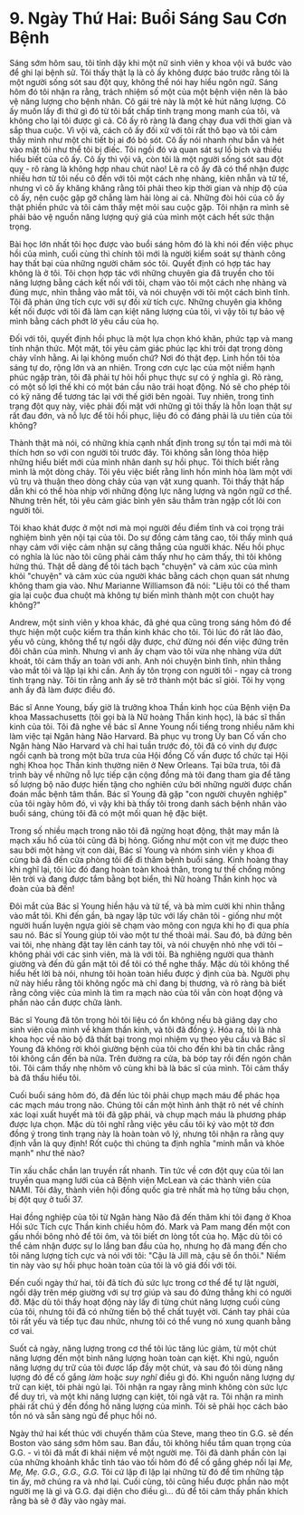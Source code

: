 # 9. Ngày Thứ Hai: Buổi Sáng Sau Cơn Bệnh

Sáng sớm hôm sau, tôi tỉnh dậy khi một nữ sinh viên y khoa vội vã bước vào để ghi lại bệnh sử. Tôi thấy thật lạ là cô ấy không được báo trước rằng tôi là một người sống sót sau đột quỵ, không thể nói hay hiểu ngôn ngữ. Sáng hôm đó tôi nhận ra rằng, trách nhiệm số một của một bệnh viện nên là bảo vệ năng lượng cho bệnh nhân. Cô gái trẻ này là một kẻ hút năng lượng. Cô ấy muốn lấy đi thứ gì đó từ tôi bất chấp tình trạng mong manh của tôi, và không cho lại tôi được gì cả. Cô ấy rõ ràng là đang chạy đua với thời gian và sắp thua cuộc. Vì vội vã, cách cô ấy đối xử với tôi rất thô bạo và tôi cảm thấy mình như một chi tiết bị ai đó bỏ sót. Cô ấy nói nhanh như bắn và hét vào mặt tôi như thể tôi bị điếc. Tôi ngồi đó và quan sát sự lố bịch và thiếu hiểu biết của cô ấy. Cô ấy thì vội vã, còn tôi là một người sống sót sau đột quỵ - rõ ràng là không hợp nhau chút nào! Lẽ ra cô ấy đã có thể nhận được nhiều hơn từ tôi nếu cô đến với tôi một cách nhẹ nhàng, kiên nhẫn và tử tế, nhưng vì cô ấy khăng khăng rằng tôi phải theo kịp thời gian và nhịp độ của cô ấy, nên cuộc gặp gỡ chẳng làm hài lòng ai cả. Những đòi hỏi của cô ấy thật phiền phức và tôi cảm thấy mệt mỏi sau cuộc gặp. Tôi nhận ra mình sẽ phải bảo vệ nguồn năng lượng quý giá của mình một cách hết sức thận trọng.

Bài học lớn nhất tôi học được vào buổi sáng hôm đó là khi nói đến việc phục hồi của mình, cuối cùng thì chính tôi mới là người kiểm soát sự thành công hay thất bại của những người chăm sóc tôi. Quyết định có hợp tác hay không là ở tôi. Tôi chọn hợp tác với những chuyên gia đã truyền cho tôi năng lượng bằng cách kết nối với tôi, chạm vào tôi một cách nhẹ nhàng và đúng mực, nhìn thẳng vào mắt tôi, và nói chuyện với tôi một cách bình tĩnh. Tôi đã phản ứng tích cực với sự đối xử tích cực. Những chuyên gia không kết nối được với tôi đã làm cạn kiệt năng lượng của tôi, vì vậy tôi tự bảo vệ mình bằng cách phớt lờ yêu cầu của họ.

Đối với tôi, quyết định hồi phục là một lựa chọn khó khăn, phức tạp và mang tính nhận thức. Một mặt, tôi yêu cảm giác phúc lạc khi trôi dạt trong dòng chảy vĩnh hằng. Ai lại không muốn chứ? Nơi đó thật đẹp. Linh hồn tôi tỏa sáng tự do, rộng lớn và an nhiên. Trong cơn cực lạc của một niềm hạnh phúc ngập tràn, tôi đã phải tự hỏi hồi phục thực sự có ý nghĩa gì. Rõ ràng, có một số lợi thế khi có một bán cầu não trái hoạt động. Nó sẽ cho phép tôi có kỹ năng để tương tác lại với thế giới bên ngoài. Tuy nhiên, trong tình trạng đột quỵ này, việc phải đối mặt với những gì tôi thấy là hỗn loạn thật sự rất đau đớn, và nỗ lực để tôi hồi phục, liệu đó có đáng phải là ưu tiên của tôi không?

Thành thật mà nói, có những khía cạnh nhất định trong sự tồn tại mới mà tôi thích hơn so với con người tôi trước đây. Tôi không sẵn lòng thỏa hiệp những hiểu biết mới của mình nhân danh sự hồi phục. Tôi thích biết rằng mình là một dòng chảy. Tôi yêu việc biết rằng linh hồn mình hòa làm một với vũ trụ và thuận theo dòng chảy của vạn vật xung quanh. Tôi thấy thật hấp dẫn khi có thể hòa nhịp với những động lực năng lượng và ngôn ngữ cơ thể. Nhưng trên hết, tôi yêu cảm giác bình yên sâu thẳm tràn ngập cốt lõi con người tôi.

Tôi khao khát được ở một nơi mà mọi người đều điềm tĩnh và coi trọng trải nghiệm bình yên nội tại của tôi. Do sự đồng cảm tăng cao, tôi thấy mình quá nhạy cảm với việc cảm nhận sự căng thẳng của người khác. Nếu hồi phục có nghĩa là lúc nào tôi cũng phải cảm thấy như họ cảm thấy, thì tôi không hứng thú. Thật dễ dàng để tôi tách bạch "chuyện" và cảm xúc của mình khỏi "chuyện" và cảm xúc của người khác bằng cách chọn quan sát nhưng không tham gia vào. Như Marianne Williamson đã nói: "Liệu tôi có thể tham gia lại cuộc đua chuột mà không tự biến mình thành một con chuột hay không?"

Andrew, một sinh viên y khoa khác, đã ghé qua cũng trong sáng hôm đó để thực hiện một cuộc kiểm tra thần kinh khác cho tôi. Tôi lúc đó rất lảo đảo, yếu vô cùng, không thể tự ngồi dậy được, chứ đừng nói đến việc đứng trên đôi chân của mình. Nhưng vì anh ấy chạm vào tôi vừa nhẹ nhàng vừa dứt khoát, tôi cảm thấy an toàn với anh. Anh nói chuyện bình tĩnh, nhìn thẳng vào mắt tôi và lặp lại khi cần. Anh ấy tôn trọng con người tôi - ngay cả trong tình trạng này. Tôi tin rằng anh ấy sẽ trở thành một bác sĩ giỏi. Tôi hy vọng anh ấy đã làm được điều đó.

Bác sĩ Anne Young, bấy giờ là trưởng khoa Thần kinh học của Bệnh viện Đa khoa Massachusetts (tôi gọi bà là Nữ hoàng Thần kinh học), là bác sĩ thần kinh của tôi. Tôi đã nghe về bác sĩ Anne Young nổi tiếng trong nhiều năm khi làm việc tại Ngân hàng Não Harvard. Bà phục vụ trong Ủy ban Cố vấn cho Ngân hàng Não Harvard và chỉ hai tuần trước đó, tôi đã có vinh dự được ngồi cạnh bà trong một bữa trưa của Hội đồng Cố vấn được tổ chức tại Hội nghị Khoa học Thần kinh thường niên ở New Orleans. Tại bữa trưa, tôi đã trình bày về những nỗ lực tiếp cận cộng đồng mà tôi đang tham gia để tăng số lượng bộ não được hiến tặng cho nghiên cứu bởi những người được chẩn đoán mắc bệnh tâm thần. Bác sĩ Young đã gặp "con người chuyên nghiệp" của tôi ngày hôm đó, vì vậy khi bà thấy tôi trong danh sách bệnh nhân vào buổi sáng, chúng tôi đã có một mối quan hệ đặc biệt.

Trong số nhiều mạch trong não tôi đã ngừng hoạt động, thật may mắn là mạch xấu hổ của tôi cũng đã bị hỏng. Giống như một con vịt mẹ được theo sau bởi một hàng vịt con dài, Bác sĩ Young và nhóm sinh viên y khoa đi cùng bà đã đến cửa phòng tôi để đi thăm bệnh buổi sáng. Kinh hoàng thay khi nghĩ lại, tôi lúc đó đang hoàn toàn khoả thân, trong tư thế chổng mông lên trời và đang được tắm bằng bọt biển, thì Nữ hoàng Thần kinh học và đoàn của bà đến!

Đôi mắt của Bác sĩ Young hiền hậu và tử tế, và bà mỉm cười khi nhìn thẳng vào mắt tôi. Khi đến gần, bà ngay lập tức với lấy chân tôi - giống như một người huấn luyện ngựa giỏi sẽ chạm vào mông con ngựa khi họ đi qua phía sau nó. Bác sĩ Young giúp tôi vào một tư thế thoải mái. Sau đó, bà đứng bên vai tôi, nhẹ nhàng đặt tay lên cánh tay tôi, và nói chuyện nhỏ nhẹ với tôi – không phải với các sinh viên, mà là với tôi. Bà nghiêng người qua thành giường và đến đủ gần mặt tôi để tôi có thể nghe thấy. Mặc dù tôi không thể hiểu hết lời bà nói, nhưng tôi hoàn toàn hiểu được ý định của bà. Người phụ nữ này hiểu rằng tôi không ngốc mà chỉ đang bị thương, và rõ ràng bà biết rằng công việc của mình là tìm ra mạch nào của tôi vẫn còn hoạt động và phần nào cần được chữa lành.

Bác sĩ Young đã tôn trọng hỏi tôi liệu có ổn không nếu bà giảng dạy cho sinh viên của mình về khám thần kinh, và tôi đã đồng ý. Hóa ra, tôi là nhà khoa học về não bộ đã thất bại trong mọi nhiệm vụ theo yêu cầu và Bác sĩ Young đã không rời khỏi giường bệnh của tôi cho đến khi bà tin chắc rằng tôi không cần đến bà nữa. Trên đường ra cửa, bà bóp tay rồi đến ngón chân tôi. Tôi cảm thấy nhẹ nhõm vô cùng khi bà là bác sĩ của mình. Tôi cảm thấy bà đã thấu hiểu tôi.

Cuối buổi sáng hôm đó, đã đến lúc tôi phải chụp mạch máu để phác họa các mạch máu trong não. Chúng tôi cần một hình ảnh thật rõ nét về chính xác loại xuất huyết mà tôi đã gặp phải, và chụp mạch máu là phương pháp được lựa chọn. Mặc dù tôi nghĩ rằng việc yêu cầu tôi ký vào một tờ đơn đồng ý trong tình trạng này là hoàn toàn vô lý, nhưng tôi nhận ra rằng quy định vẫn là quy định! Rốt cuộc thì chúng ta định nghĩa "minh mẫn và khỏe mạnh" như thế nào?

Tin xấu chắc chắn lan truyền rất nhanh. Tin tức về cơn đột quỵ của tôi lan truyền qua mạng lưới của cả Bệnh viện McLean và các thành viên của NAMI. Tôi đây, thành viên hội đồng quốc gia trẻ nhất mà họ từng bầu chọn, bị đột quỵ ở tuổi 37.

Hai đồng nghiệp của tôi từ Ngân hàng Não đã đến thăm khi tôi đang ở Khoa Hồi sức Tích cực Thần kinh chiều hôm đó. Mark và Pam mang đến một con gấu nhồi bông nhỏ để tôi ôm, và tôi biết ơn lòng tốt của họ. Mặc dù tôi có thể cảm nhận được sự lo lắng ban đầu của họ, nhưng họ đã mang đến cho tôi năng lượng tích cực và nói với tôi: "Cậu là Jill mà, cậu sẽ ổn thôi." Niềm tin này vào sự hồi phục hoàn toàn của tôi là vô giá đối với tôi.

Đến cuối ngày thứ hai, tôi đã tích đủ sức lực trong cơ thể để tự lật người, ngồi dậy trên mép giường với sự trợ giúp và sau đó đứng thẳng khi có người đỡ. Mặc dù tôi thấy hoạt động này lấy đi từng chút năng lượng cuối cùng của tôi, nhưng tôi đã có những tiến bộ thể chất tuyệt vời. Cánh tay phải của tôi rất yếu và tiếp tục đau nhức, nhưng tôi có thể vung nó xung quanh bằng cơ vai.

Suốt cả ngày, năng lượng trong cơ thể tôi lúc tăng lúc giảm, từ một chút năng lượng đến một bình năng lượng hoàn toàn cạn kiệt. Khi ngủ, nguồn năng lượng dự trữ của tôi được lấp đầy một chút, và sau đó tôi dùng năng lượng đó để cố gắng _làm_ hoặc *suy nghĩ* điều gì đó. Khi nguồn năng lượng dự trữ cạn kiệt, tôi phải ngủ lại. Tôi nhận ra ngay rằng mình không còn sức lực để duy trì, và một khi năng lượng cạn kiệt, tôi ngã vật ra. Tôi nhận ra mình phải rất chú ý đến đồng hồ năng lượng của mình. Tôi sẽ phải học cách bảo tồn nó và sẵn sàng ngủ để phục hồi nó.

Ngày thứ hai kết thúc với chuyến thăm của Steve, mang theo tin G.G. sẽ đến Boston vào sáng sớm hôm sau. Ban đầu, tôi không hiểu tầm quan trọng của G.G. - vì tôi đã mất đi khái niệm về một người mẹ. Tôi đã dành phần còn lại của những khoảnh khắc tỉnh táo vào tối hôm đó để cố gắng ghép nối lại *Mẹ, Mẹ, Mẹ. G.G., G.G., G.G.* Tôi cứ lặp đi lặp lại những từ đó để tìm những tập tin ấy, mở chúng ra và nhớ lại. Cuối cùng, tôi cũng hiểu được phần nào một người mẹ là gì và G.G. đại diện cho điều gì… đủ để tôi cảm thấy phấn khích rằng bà sẽ ở đây vào ngày mai.